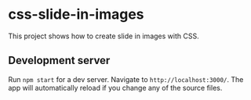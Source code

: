 # css-slide-in-images

This project shows how to create slide in images with CSS.

## Development server

Run `npm start` for a dev server. Navigate to `http://localhost:3000/`. The app will automatically reload if you change any of the source files.
